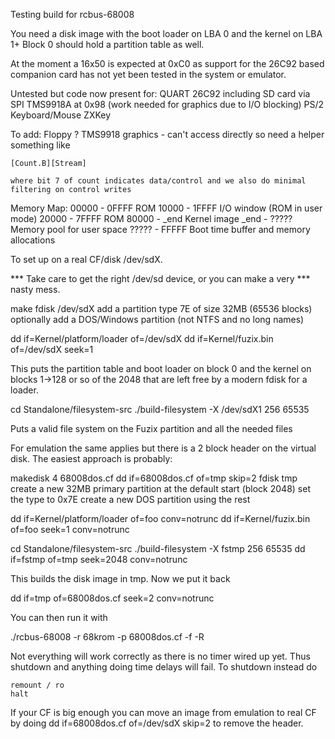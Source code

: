 Testing build for rcbus-68008

You need a disk image with the boot loader on LBA 0 and the kernel on LBA 1+
Block 0 should hold a partition table as well.

At the moment a 16x50 is expected at 0xC0 as support for the 26C92 based
companion card has not yet been tested in the system or emulator.

Untested but code now present for:
	QUART
	26C92 including SD card via SPI
	TMS9918A at 0x98 (work needed for graphics due to I/O blocking)
	PS/2 Keyboard/Mouse
	ZXKey

To add:
	Floppy ?
	TMS9918 graphics - can't access directly so need a helper something
	like

	[Count.B][Stream]

	where bit 7 of count indicates data/control and we also do minimal
	filtering on control writes


Memory Map:
00000 - 0FFFF		ROM
10000 - 1FFFF		I/O window (ROM in user mode)
20000 - 7FFFF		ROM
80000 - _end		Kernel image
_end  - ?????		Memory pool for user space
????? - FFFFF		Boot time buffer and memory allocations


To set up on a real CF/disk /dev/sdX.

*** Take care to get the right /dev/sd device, or you can make a very
*** nasty mess.

make
fdisk /dev/sdX
add a partition type 7E of size 32MB (65536 blocks)
optionally add a DOS/Windows partition (not NTFS and no long names)

dd if=Kernel/platform/loader of=/dev/sdX
dd if=Kernel/fuzix.bin of=/dev/sdX seek=1

This puts the partition table and boot loader on block 0 and the kernel on
blocks 1->128 or so of the 2048 that are left free by a modern fdisk for a
loader.

cd Standalone/filesystem-src
./build-filesystem -X /dev/sdX1 256 65535

Puts a valid file system on the Fuzix partition and all the needed files


For emulation the same applies but there is a 2 block header on the virtual
disk. The easiest approach is probably:

makedisk 4 68008dos.cf
dd if=68008dos.cf of=tmp skip=2
fdisk tmp
create a new 32MB primary partition at the default start (block 2048)
set the type to 0x7E
create a new DOS partition using the rest

dd if=Kernel/platform/loader of=foo conv=notrunc
dd if=Kernel/fuzix.bin of=foo seek=1 conv=notrunc

cd Standalone/filesystem-src
./build-filesystem -X fstmp 256 65535
dd if=fstmp of=tmp seek=2048 conv=notrunc

This builds the disk image in tmp. Now we put it back

dd if=tmp of=68008dos.cf seek=2 conv=notrunc


You can then run it with

./rcbus-68008 -r 68krom -p 68008dos.cf -f -R


Not everything will work correctly as there is no timer wired up yet. Thus
shutdown and anything doing time delays will fail. To shutdown instead do

	remount / ro
	halt

If your CF is big enough you can move an image from emulation to real CF by
doing dd if=68008dos.cf of=/dev/sdX skip=2 to remove the header.

